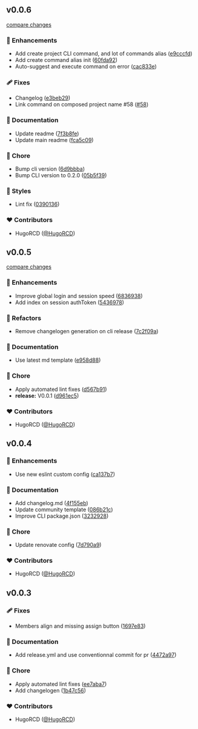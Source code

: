 
## v0.0.6

[compare changes](https://github.com/HugoRCD/shelves/compare/v0.0.5...v0.0.6)

### 🚀 Enhancements

- Add create project CLI command, and lot of commands alias ([e9cccfd](https://github.com/HugoRCD/shelves/commit/e9cccfd))
- Add create command alias init ([60fda92](https://github.com/HugoRCD/shelves/commit/60fda92))
- Auto-suggest and execute command on error ([cac833e](https://github.com/HugoRCD/shelves/commit/cac833e))

### 🩹 Fixes

- Changelog ([e3beb29](https://github.com/HugoRCD/shelves/commit/e3beb29))
- Link command on composed project name #58 ([#58](https://github.com/HugoRCD/shelves/issues/58))

### 📖 Documentation

- Update readme ([7f3b8fe](https://github.com/HugoRCD/shelves/commit/7f3b8fe))
- Update main readme ([fca5c09](https://github.com/HugoRCD/shelves/commit/fca5c09))

### 🏡 Chore

- Bump cli version ([6d9bbba](https://github.com/HugoRCD/shelves/commit/6d9bbba))
- Bump CLI version to 0.2.0 ([05b5f39](https://github.com/HugoRCD/shelves/commit/05b5f39))

### 🎨 Styles

- Lint fix ([0390136](https://github.com/HugoRCD/shelves/commit/0390136))

### ❤️ Contributors

- HugoRCD ([@HugoRCD](http://github.com/HugoRCD))

## v0.0.5

[compare changes](https://github.com/HugoRCD/shelves/compare/v0.0.4...v0.0.5)

### 🚀 Enhancements

- Improve global login and session speed ([6836938](https://github.com/HugoRCD/shelves/commit/6836938))
- Add index on session authToken ([5436978](https://github.com/HugoRCD/shelves/commit/5436978))

### 💅 Refactors

- Remove changelogen generation on cli release ([7c2f09a](https://github.com/HugoRCD/shelves/commit/7c2f09a))

### 📖 Documentation

- Use latest md template ([e958d88](https://github.com/HugoRCD/shelves/commit/e958d88))

### 🏡 Chore

- Apply automated lint fixes ([d567b91](https://github.com/HugoRCD/shelves/commit/d567b91))
- **release:** V0.0.1 ([d961ec5](https://github.com/HugoRCD/shelves/commit/d961ec5))

### ❤️ Contributors

- HugoRCD ([@HugoRCD](http://github.com/HugoRCD))

## v0.0.4

### 🚀 Enhancements

- Use new eslint custom config ([ca137b7](https://github.com/HugoRCD/shelve/commit/ca137b7))

### 📖 Documentation

- Add changelog.md ([4f155eb](https://github.com/HugoRCD/shelve/commit/4f155eb))
- Update community template ([086b21c](https://github.com/HugoRCD/shelve/commit/086b21c))
- Improve CLI package.json ([3232928](https://github.com/HugoRCD/shelve/commit/3232928))

### 🏡 Chore

- Update renovate config ([7d790a9](https://github.com/HugoRCD/shelve/commit/7d790a9))

### ❤️ Contributors

- HugoRCD ([@HugoRCD](http://github.com/HugoRCD))

## v0.0.3

### 🩹 Fixes

- Members align and missing assign button ([1697e83](https://github.com/HugoRCD/shelves/commit/1697e83))

### 📖 Documentation

- Add release.yml and use conventionnal commit for pr ([4472a97](https://github.com/HugoRCD/shelves/commit/4472a97))

### 🏡 Chore

- Apply automated lint fixes ([ee7aba7](https://github.com/HugoRCD/shelves/commit/ee7aba7))
- Add changelogen ([1b47c56](https://github.com/HugoRCD/shelves/commit/1b47c56))

### ❤️ Contributors

- HugoRCD ([@HugoRCD](http://github.com/HugoRCD))
